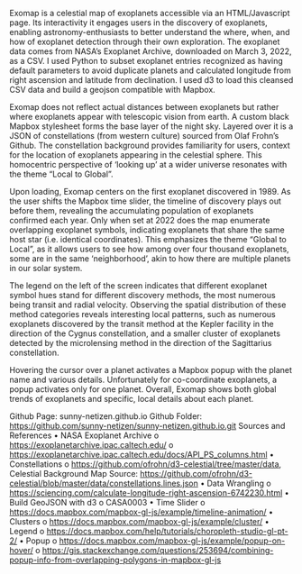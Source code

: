 Exomap is a celestial map of exoplanets accessible via an HTML/Javascript page. Its interactivity it engages users in the discovery of exoplanets, enabling astronomy-enthusiasts to better understand the where, when, and how of exoplanet detection through their own exploration. The exoplanet data comes from NASA’s Exoplanet Archive, downloaded on March 3, 2022, as a CSV. I used Python to subset exoplanet entries recognized as having default parameters to avoid duplicate planets and calculated longitude from right ascension and latitude from declination. I used d3 to load this cleansed CSV data and build a geojson compatible with Mapbox.

Exomap does not reflect actual distances between exoplanets but rather where exoplanets appear with telescopic vision from earth. A custom black Mapbox stylesheet forms the base layer of the night sky. Layered over it is a JSON of constellations (from western culture) sourced from Olaf Frohn’s Github. The constellation background provides familiarity for users, context for the location of exoplanets appearing in the celestial sphere. This homocentric perspective of ‘looking up’ at a wider universe resonates with the theme “Local to Global”. 

Upon loading, Exomap centers on the first exoplanet discovered in 1989. As the user shifts the Mapbox time slider, the timeline of discovery plays out before them, revealing the accumulating population of exoplanets confirmed each year. Only when set at 2022 does the map enumerate overlapping exoplanet symbols, indicating exoplanets that share the same host star (i.e. identical coordinates). This emphasizes the theme “Global to Local”, as it allows users to see how among over four thousand exoplanets, some are in the same ‘neighborhood’, akin to how there are multiple planets in our solar system. 

The legend on the left of the screen indicates that different exoplanet symbol hues stand for different discovery methods, the most numerous being transit and radial velocity. Observing the spatial distribution of these method categories reveals interesting local patterns, such as numerous exoplanets discovered by the transit method at the Kepler facility in the direction of the Cygnus constellation, and a smaller cluster of exoplanets detected by the microlensing method in the direction of the Sagittarius constellation.

Hovering the cursor over a planet activates a Mapbox popup with the planet name and various details. Unfortunately for co-coordinate exoplanets, a popup activates only for one planet. Overall, Exomap shows both global trends of exoplanets and specific, local details about each planet.


Github Page: sunny-netizen.github.io
Github Folder: https://github.com/sunny-netizen/sunny-netizen.github.io.git
Sources and References
•	NASA Exoplanet Archive
o	https://exoplanetarchive.ipac.caltech.edu/ 
o	https://exoplanetarchive.ipac.caltech.edu/docs/API_PS_columns.html
•	Constellations
o	https://github.com/ofrohn/d3-celestial/tree/master/data, Celestial Background Map Source: https://github.com/ofrohn/d3-celestial/blob/master/data/constellations.lines.json
•	Data Wrangling
o	https://sciencing.com/calculate-longitude-right-ascension-6742230.html
•	Build GeoJSON with d3
o	CASA0003
•	Time Slider
o	https://docs.mapbox.com/mapbox-gl-js/example/timeline-animation/
•	Clusters
o	https://docs.mapbox.com/mapbox-gl-js/example/cluster/
•	Legend
o	https://docs.mapbox.com/help/tutorials/choropleth-studio-gl-pt-2/
•	Popup
o	https://docs.mapbox.com/mapbox-gl-js/example/popup-on-hover/
o	https://gis.stackexchange.com/questions/253694/combining-popup-info-from-overlapping-polygons-in-mapbox-gl-js





